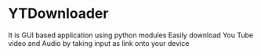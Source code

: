# YTDownloader
It is GUI based application using python modules Easily download You Tube video and Audio by taking input as link onto your device
